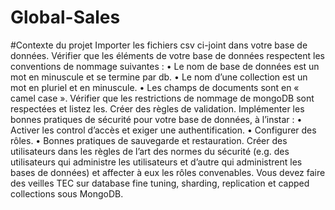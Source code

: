 # Global-Sales

#Contexte du projet
Importer les fichiers csv ci-joint dans votre base de données. Vérifier que les éléments de votre base de données respectent les conventions de nommage suivantes : • Le nom de base de données est un mot en minuscule et se termine par db. • Le nom d’une collection est un mot en pluriel et en minuscule. • Les champs de documents sont en « camel case ». Vérifier que les restrictions de nommage de mongoDB sont respectées et listez les. Créer des règles de validation. Implémenter les bonnes pratiques de sécurité pour votre base de données, à l’instar : • Activer les control d’accès et exiger une authentification. • Configurer des rôles. • Bonnes pratiques de sauvegarde et restauration. Créer des utilisateurs dans les règles de l’art des normes du sécurité (e.g. des utilisateurs qui administre les utilisateurs et d’autre qui administrent les bases de données) et affecter à eux les rôles convenables. Vous devez faire des veilles TEC sur database fine tuning, sharding, replication et capped collections sous MongoDB.

